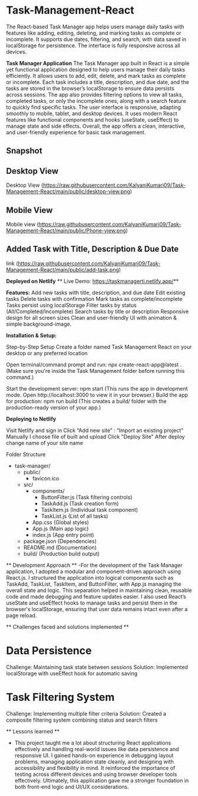 # Task-Management-React
The React-based Task Manager app helps users manage daily tasks with features like adding, editing, deleting, and marking tasks as complete or incomplete. It supports due dates, filtering, and search, with data saved in localStorage for persistence. The interface is fully responsive across all devices.

**Task Manager Application**
The Task Manager app built in React is a simple yet functional application designed to help users manage their daily tasks efficiently. It allows users to add, edit, delete, and mark tasks as complete or incomplete. Each task includes a title, description, and due date, and the tasks are stored in the browser’s localStorage to ensure data persists across sessions. The app also provides filtering options to view all tasks, completed tasks, or only the incomplete ones, along with a search feature to quickly find specific tasks. The user interface is responsive, adapting smoothly to mobile, tablet, and desktop devices. It uses modern React features like functional components and hooks (useState, useEffect) to manage state and side effects. Overall, the app offers a clean, interactive, and user-friendly experience for basic task management.


##  Snapshot
## Desktop View
   Desktop View (https://raw.githubusercontent.com/KalyaniKumari09/Task-Management-React/main/public/desktop-view.png)
   
## Mobile View
  Mobile view (https://raw.githubusercontent.com/KalyaniKumari09/Task-Management-React/main/public/Phone-view.png)
  
## Added Task with Title, Description & Due Date 
   link (https://raw.githubusercontent.com/KalyaniKumari09/Task-Management-React/main/public/add-task.png)

**Deployed on Netlify**
** Live Demo: https://taskmanagerti.netlify.app/**

**Features:**
Add new tasks with title, description, and due date
Edit existing tasks
Delete tasks with confirmation
Mark tasks as complete/incomplete
Tasks persist using localStorage
Filter tasks by status (All/Completed/Incomplete)
Search tasks by title or description
Responsive design for all screen sizes
Clean and user-friendly UI with animation & simple background-image.

**Installation & Setup:**

Step-by-Step Setup
Create a folder named Task Management React on your desktop or any preferred location

Open terminal/command prompt and run:
npx create-react-app@latest .
(Make sure you're inside the Task Management folder before running this command.)

Start the development server:
npm start
 (This runs the app in development mode. Open http://localhost:3000 to view it in your browser.)
Build the app for production:
npm run build
 (This creates a build/ folder with the production-ready version of your app.)


**Deploying to Netlify**

Visit Netlify and sign in
Click “Add new site” : “Import an existing project”
Manually I choose file of built and upload
Click "Deploy Site"
After deploy change name of your site name 


Folder Structure

- task-manager/
  - public/
    - favicon.ico
  - src/
    - components/
      - ButtonFilter.js (Task filtering controls)
      - TaskAdd.js (Task creation form)
      - TaskItem.js (Individual task component)
      - TaskList.js (List of all tasks)
    - App.css (Global  styles)
    - App.js (Main app logic)
    - index.js (App entry point)
  - package.json (Dependencies)
  - README.md (Documentation)
  - build/ (Production build output)

** Development Approach ** 
-For the development of the Task Manager application, I adopted a modular and component-driven approach using React.js. I structured the application into logical components such as TaskAdd, TaskList, TaskItem, and ButtonFilter, with App.js managing the overall state and logic. This separation helped in maintaining clean, reusable code and    made debugging and feature updates easier. I also used React’s useState and useEffect hooks to manage tasks and persist them in the browser's localStorage, ensuring that user data remains intact even after a page reload.   


** Challenges faced and solutions implemented **
# Data Persistence
Challenge: Maintaining task state between sessions
Solution: Implemented localStorage with useEffect hook for automatic saving
# Task Filtering System
Challenge: Implementing multiple filter criteria
Solution: Created a composite filtering system combining status and search filters

** Lessons learned **      
- This project taught me a lot about structuring React applications effectively and handling real-world issues like data persistence and responsive UI. I gained hands-on experience in debugging layout problems, managing application state cleanly, and designing with accessibility and flexibility in mind. It reinforced the importance of testing across different devices and using browser developer tools effectively. Ultimately, this application gave me a stronger foundation in both front-end logic and UI/UX considerations.



